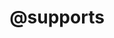 ---
title: "@supports"
category: css
keywords: "feature queries"
last_test_date: "2020-05-25"
test_url: "/tests/css-at-supports.html"
test_results_url: "https://app.emailonacid.com/app/acidtest/No78GouZXTsxEZCD6z4Hn2frAvg3tHBw1SRAP8SwPKsZ5/list"
stats: {
    apple-mail: {
        macos: {
            "13":"y"
        },
        ios: {
            "13":"y"
        }
    },
    gmail: {
        desktop-webmail: {
            "2020-05":"n"
        },
        ios: {
            "2020-05":"n"
        },
        android: {
            "2020-05":"n"
        },
        mobile-webmail: {
            "2020-05":"n"
        }
    },
    orange: {
        desktop-webmail: {
            "2020-05":"y",
            "2021-03":"y"
        },
        ios: {
            "2020-05":"y"
        },
        android: {
            "2020-05":"y"
        }
    },
    outlook: {
        windows: {
            "2003":"n",
            "2007":"n",
            "2010":"n",
            "2013":"n",
            "2016":"n",
            "2019":"n"
        },
        windows-10-mail: {
            "2020-05":"n"
        },
        macos: {
            "2011":"y",
            "2016":"y"
        },
        outlook-com: {
            "2020-05":"n"
        },
        ios: {
            "2020-05":"n"
        },
        android: {
            "2020-05":"n"
        }
    },
    samsung-email: {
        android: {
            "6.0":"y"
        }
    },
    sfr: {
        desktop-webmail: {
            "2020-05":"y"
        },
        ios: {
            "2020-05":"n"
        },
        android: {
            "2020-05":"n"
        }
    },
    thunderbird: {
        macos: {
            "68.7":"y",
            "78.5":"n"
        }
    },
    aol: {
        desktop-webmail: {
            "2020-05":"y #1"
        },
        ios: {
            "2020-05":"y #1"
        },
        android: {
            "2020-05":"y #1"
        }
    },
    yahoo: {
        desktop-webmail: {
            "2020-05":"y #1"
        },
        ios: {
            "2020-05":"y #1"
        },
        android: {
            "2020-05":"y #1"
        }
    },
    protonmail: {
        desktop-webmail: {
            "2020-05":"n"
        },
        ios: {
            "2020-05":"n"
        },
        android: {
            "2020-05":"y"
        }
    },
    hey: {
        desktop-webmail: {
            "2020-06":"y"
        }
    },
    mail-ru: {
        desktop-webmail: {
            "2020-10":"n"
        }
    },
    fastmail: {
        desktop-webmail: {
            "2021-07": "n #2"
        }
    }
}
notes_by_num: {
    "1": "Properties not supported by the client are replaced by `_filtered_a` inside the parenthesis.",
    "2": "Not supported. `@supports` is transformed into `@media not all`."
}
links: {
    "Can I use: @supports":"https://caniuse.com/#feat=css-featurequeries",
    "MDN: @supports":"https://developer.mozilla.org/en-US/docs/Web/CSS/@supports"
}
---